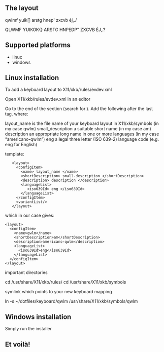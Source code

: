 ## The layout

qwlmf yuik[]
arstg hnep'
zxcvb éj,./

QLWMF YUIKOK{}
ARSTG HNPEDP"
ZXCVB ÉJ,.?


## Supported platforms
- linux
- windows

## Linux installation

To add a keyboard layout to X11/xkb/rules/evdev.xml

Open X11/xkb/rules/evdev.xml in an editor

Go to the end of the <layoutList> section (search for </layoutList>). Add the
following after the last </layout> tag, where:

layout_name is the file name of your keyboard layout in X11/xkb/symbols (in my case qwlm)
small_description a suitable short name (in my case am)
description an appropriate long name in one or more languages (in my case “americano-qwlm”)
eng a legal three letter (ISO 639-2) language code (e.g. eng for English)

template:

       <layout>
         <configItem>
           <name> layout_name </name>
           <shortDescription> small-description </shortDescription>
           <description> description </description>
           <languageList>
              <iso639Id> eng </iso639Id>
           </languageList>
         </configItem>
         <variantList/>
       </layout>

which in our case gives:

    <layout>
      <configItem>
        <name>qwlm</name>
        <shortDescription>am</shortDescription>
        <description>americano-qwlm</description>
        <languageList>
          <iso639Id>eng</iso639Id>
        </languageList>
      </configItem>
    </layout>

important directories

cd /usr/share/X11/xkb/rules/
cd /usr/share/X11/xkb/symbols

symlink which points to your new keyboard mapping

ln -s ~/dotfiles/keyboard/qwlm /usr/share/X11/xkb/symbols/qwlm

## Windows installation

Simply run the installer

## Et voilà!
